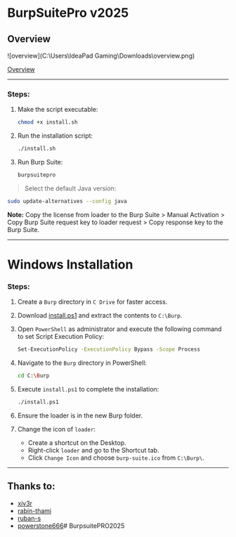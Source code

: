 #  BurpSuitePro v2025 

## Overview

![overview](C:\Users\IdeaPad Gaming\Downloads\overview.png)

[Overview](https://portswigger.net/burp/pro)

------

### Steps:

1. Make the script executable:

   ```sh
   chmod +x install.sh
   ```

2. Run the installation script:

   ```sh
   ./install.sh
   ```

3. Run Burp Suite:

   ```sh
   burpsuitepro
   ```

> Select the default Java version:

```sh
sudo update-alternatives --config java
```

**Note:** Copy the license from loader to the Burp Suite > Manual Activation > Copy Burp Suite request key to loader request > Copy response key to the Burp Suite.

------

#  Windows Installation

### Steps:

1. Create a `Burp` directory in `C Drive` for faster access.

2. Download [install.ps1](https://codeload.github.com/xiv3r/Burpsuite-Professional/zip/refs/heads/main) and extract the contents to `C:\Burp`.

3. Open `PowerShell` as administrator and execute the following command to set Script Execution Policy:

   ```sh
   Set-ExecutionPolicy -ExecutionPolicy Bypass -Scope Process
   ```

4. Navigate to the `Burp` directory in PowerShell:

   ```sh
   cd C:\Burp
   ```

5. Execute `install.ps1` to complete the installation:

   ```sh
   ./install.ps1
   ```

6. Ensure the loader is in the new Burp folder.

7. Change the icon of `loader`:

   - Create a shortcut on the Desktop.
   - Right-click `loader` and go to the Shortcut tab.
   - Click `Change Icon` and choose `burp-suite.ico` from `C:\Burp\`.

------

## Thanks to:

- [xiv3r](https://github.com/xiv3r)
- [rabin-thami](https://github.com/rabin-thami)
- [ruban-s](https://github.com/ruban-s)
- [powerstone666](https://github.com/powerstone666)# BurpsuitePRO2025
